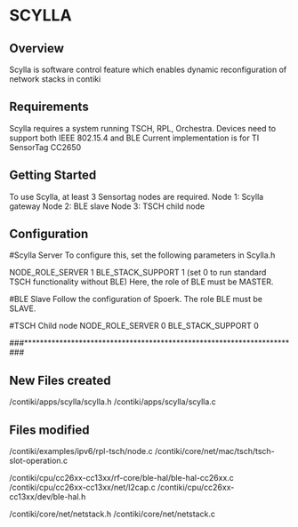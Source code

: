 # SCYLLA

## Overview

Scylla is software control feature which enables dynamic reconfiguration of network
stacks in contiki

## Requirements

Scylla requires a system running TSCH, RPL, Orchestra.
Devices need to support both IEEE 802.15.4 and BLE
Current implementation is for TI SensorTag CC2650

## Getting Started

To use Scylla, at least 3 Sensortag nodes are required.
Node 1: Scylla gateway
Node 2: BLE slave
Node 3: TSCH child node


## Configuration

#Scylla Server
To configure this, set the following parameters in Scylla.h 

NODE_ROLE_SERVER 1
BLE_STACK_SUPPORT 1 (set 0 to run standard TSCH functionality without BLE)
	Here, the role of BLE must be MASTER.

#BLE Slave
Follow the configuration of Spoerk. The role BLE must be SLAVE.

#TSCH Child node
NODE_ROLE_SERVER 0
BLE_STACK_SUPPORT 0


###********************************************************************###


## New Files created
/contiki/apps/scylla/scylla.h
/contiki/apps/scylla/scylla.c

## Files modified
/contiki/examples/ipv6/rpl-tsch/node.c
/contiki/core/net/mac/tsch/tsch-slot-operation.c

/contiki/cpu/cc26xx-cc13xx/rf-core/ble-hal/ble-hal-cc26xx.c
/contiki/cpu/cc26xx-cc13xx/net/l2cap.c
/contiki/cpu/cc26xx-cc13xx/dev/ble-hal.h

/contiki/core/net/netstack.h
/contiki/core/net/netstack.c

